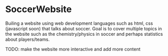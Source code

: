 # SoccerWebsite

Builing a website using web development languages such as html, css (javascript soon) that talks about soccer. Goal is to cover multiple topics in the website such as the chemistry/physics in soccer and perhaps statistics about players/teams.

TODO: make the website more interactive and add more content

